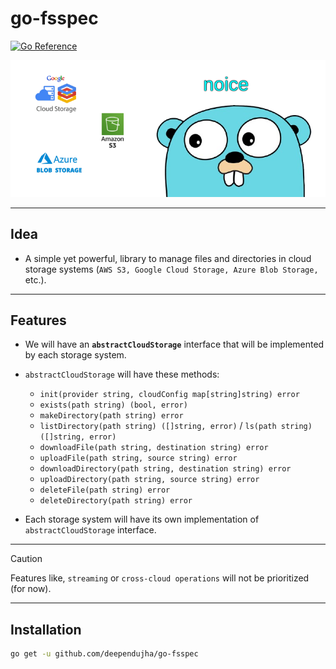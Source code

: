 # go-fsspec

[![Go Reference](https://pkg.go.dev/badge/github.com/deependujha/go-fsspec.svg)](https://pkg.go.dev/github.com/deependujha/go-fsspec)

![go fsspec](./assets/go-fsspec.png)

---

## Idea

- A simple yet powerful, library to manage files and directories in cloud storage systems (`AWS S3, Google Cloud Storage, Azure Blob Storage,` etc.).

---

## Features

- We will have an **`abstractCloudStorage`** interface that will be implemented by each storage system.
- `abstractCloudStorage` will have these methods:
  - `init(provider string, cloudConfig map[string]string) error`
  - `exists(path string) (bool, error)`
  - `makeDirectory(path string) error`
  - `listDirectory(path string) ([]string, error)` / `ls(path string) ([]string, error)`
  - `downloadFile(path string, destination string) error`
  - `uploadFile(path string, source string) error`
  - `downloadDirectory(path string, destination string) error`
  - `uploadDirectory(path string, source string) error`
  - `deleteFile(path string) error`
  - `deleteDirectory(path string) error`

- Each storage system will have its own implementation of `abstractCloudStorage` interface.

---

> [!CAUTION]
> Features like, `streaming` or `cross-cloud operations` will not be prioritized (for now).

---

## Installation

```bash
go get -u github.com/deependujha/go-fsspec
```
